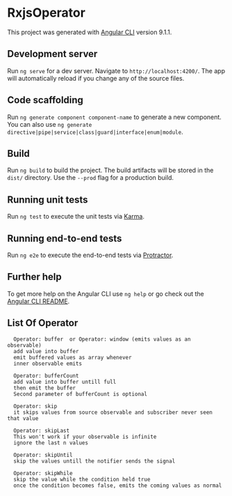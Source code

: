 # RxjsOperator

This project was generated with [Angular CLI](https://github.com/angular/angular-cli) version 9.1.1.

## Development server

Run `ng serve` for a dev server. Navigate to `http://localhost:4200/`. The app will automatically reload if you change any of the source files.

## Code scaffolding

Run `ng generate component component-name` to generate a new component. You can also use `ng generate directive|pipe|service|class|guard|interface|enum|module`.

## Build

Run `ng build` to build the project. The build artifacts will be stored in the `dist/` directory. Use the `--prod` flag for a production build.

## Running unit tests

Run `ng test` to execute the unit tests via [Karma](https://karma-runner.github.io).

## Running end-to-end tests

Run `ng e2e` to execute the end-to-end tests via [Protractor](http://www.protractortest.org/).

## Further help

To get more help on the Angular CLI use `ng help` or go check out the [Angular CLI README](https://github.com/angular/angular-cli/blob/master/README.md).

## List Of Operator

      Operator: buffer  or Operator: window (emits values as an observable)
      add value into buffer
      emit buffered values as array whenever
      inner observable emits

      Operator: bufferCount
      add value into buffer untill full
      then emit the buffer
      Second parameter of bufferCount is optional

      Operator: skip
      it skips values from source observable and subscriber never seen that value

      Operator: skipLast
      This won't work if your observable is infinite
      ignore the last n values

      Operator: skipUntil
      skip the values untill the notifier sends the signal

      Operator: skipWhile
      skip the value while the condition held true
      once the condition becomes false, emits the coming values as normal




